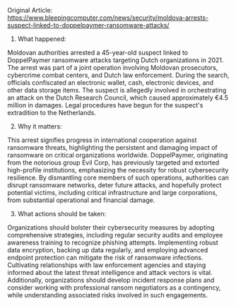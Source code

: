 Original Article: https://www.bleepingcomputer.com/news/security/moldova-arrests-suspect-linked-to-doppelpaymer-ransomware-attacks/

1) What happened:

Moldovan authorities arrested a 45-year-old suspect linked to DoppelPaymer ransomware attacks targeting Dutch organizations in 2021. The arrest was part of a joint operation involving Moldovan prosecutors, cybercrime combat centers, and Dutch law enforcement. During the search, officials confiscated an electronic wallet, cash, electronic devices, and other data storage items. The suspect is allegedly involved in orchestrating an attack on the Dutch Research Council, which caused approximately €4.5 million in damages. Legal procedures have begun for the suspect's extradition to the Netherlands.

2) Why it matters:

This arrest signifies progress in international cooperation against ransomware threats, highlighting the persistent and damaging impact of ransomware on critical organizations worldwide. DoppelPaymer, originating from the notorious group Evil Corp, has previously targeted and extorted high-profile institutions, emphasizing the necessity for robust cybersecurity resilience. By dismantling core members of such operations, authorities can disrupt ransomware networks, deter future attacks, and hopefully protect potential victims, including critical infrastructure and large corporations, from substantial operational and financial damage.

3) What actions should be taken:

Organizations should bolster their cybersecurity measures by adopting comprehensive strategies, including regular security audits and employee awareness training to recognize phishing attempts. Implementing robust data encryption, backing up data regularly, and employing advanced endpoint protection can mitigate the risk of ransomware infections. Cultivating relationships with law enforcement agencies and staying informed about the latest threat intelligence and attack vectors is vital. Additionally, organizations should develop incident response plans and consider working with professional ransom negotiators as a contingency, while understanding associated risks involved in such engagements.